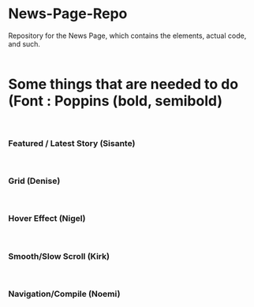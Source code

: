 # News-Page-Repo
Repository for the News Page, which contains the elements, actual code, and such.<br />
<br  />
<h1> Some things that are needed to do (Font : Poppins (bold, semibold) </h1><br/>
<h3>Featured / Latest Story (Sisante) </h3><br/>
<h3>Grid (Denise)</h3><br/>
<h3>Hover Effect (Nigel)</h3><br/>
<h3>Smooth/Slow Scroll (Kirk)</h3><br>
<h3>Navigation/Compile (Noemi)</h3>

